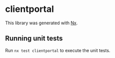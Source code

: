 # clientportal

This library was generated with [Nx](https://nx.dev).

## Running unit tests

Run `nx test clientportal` to execute the unit tests.
